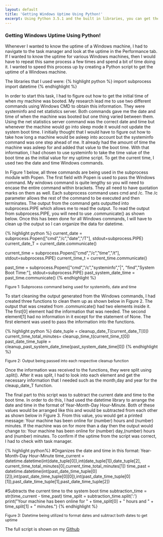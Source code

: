 ```yaml
---
layout: default
title: 'Getting Windows Uptime Using Python!'
excerpt: Using Python 3.5.1 and the built in libraries, you can get the Uptime of a Windows machine.
---
```

<h3>Getting Windows Uptime Using Python!</h3>
Whenever I wanted to know the uptime of a Windows machine, I had to navigate to the task manager and look at the uptime in the Performance
tab. If I wanted to know the uptime for various Windows machines, then I would have to repeat this same process a few times and spend a bit
of time doing it. I wanted to speed this process up by creating a Python script to get the uptime of a Windows machine.

The libraries that I used were:
{% highlight python %}
import subprocess
import datetime
{% endhighlight %}
 

In order to start this task, I had to figure out how to get the initial time of when my machine was booted. My research lead me to use two different commands using Windows CMD to obtain this information. They were systeminfo and net statistics server. Both commands gave me the date and time of when the machine was booted but one thing varied between them. Using the net statistics server command was the correct date and time but whenever the machine would go into sleep mode it would not update the system boot time. I initially thought that I would have to figure out how to take how long a machine would be asleep into account but the systeminfo command was one step ahead of me. It already had the amount of time the machine was asleep for and added that value to the boot time. With that information, I had chosen to use systeminfo to take the time value of the boot time as the initial value for my uptime script. To get the current time, I used two the date and time Windows commands.

In Figure 1 below, all three commands are being used in the subprocess module with Popen. The first field with Popen is used to pass the Windows command. My windows command is quite lengthy so you will need to encase the entire command within brackets. They all need to have quotation marks on them as well. Each subprocess command uses cmd and /c. The /c parameter allows the rest of the command to be executed and then terminates. The output from the command gets outputted into subprocess.PIPE which allows me to read the output. To read the output from subprocess.PIPE, you will need to use .communicate() as shown below. Once this has been done for all Windows commands, I will have to clean up the output so I can organize the data for datetime.


{% highlight python %}
current_date = subprocess.Popen(["cmd","/c","date","/T"], stdout=subprocess.PIPE)
current_date_T = current_date.communicate()
    
current_time = subprocess.Popen(["cmd","/c","time","/t"], stdout=subprocess.PIPE)
current_time_t = current_time.communicate()
    
past_time = subprocess.Popen(["cmd","/c","systeminfo","|", "find","System Boot Time:"], stdout=subprocess.PIPE)
past_system_date_time = past_time.communicate()
{% endhighlight %}
<p style="font-size:90%"> Figure 1: Subprocess command being used for systeminfo, date and time </p>


To start cleaning the output generated from the Windows commands, I had created three functions to clean them up as shown below in Figure 2. The output that was created from .communicate() had two elements inside it. The first[0] element had the information that was needed. The second element[1] had no information in it except for the statement of None. The first element was used to pass the information into the functions.

{% highlight python %}
date_tuple = cleanup_date_T(current_date_T[0])
current_time_total_minutes= cleanup_time_t(current_time_t[0])
past_date_time_tuple = cleanup_past_system_date_time(past_system_date_time[0])
{% endhighlight %}
<p style="font-size:90%"> Figure 2: Output being passed into each respective cleanup function </p>

Once the information was received to the functions, they were split using .split(). After it was split, I had to look into each element and get the necessary information that I needed such as the month,day and year for the cleaup_date_T function.

The final part to this script was to subtract the current date and time to the boot time. In order to do this, I had used the datetime library to arrange the date and time in the format of Year-Month-Day Hour-Minute. Both of these values would be arranged like this and would be subtracted from each other as shown below in Figure 3. From this value, you would get a printed message: Your machine has been online for (number) hours and (number) minutes. If the machine was on for more than a day then the output would change to: Your machine has been online for (number) day,(number) hours and (number) minutes. To confirm if the uptime from the script was correct, I had to check with task manager.

{% highlight python%}
#Organizes the date and time in this format: Year-Month-Day Hour-Minute
time_current = datetime.datetime(int(date_tuple[0]),int(date_tuple[1]),date_tuple[2], current_time_total_minutes[0],current_time_total_minutes[1])
time_past = datetime.datetime(int(past_date_time_tuple[0][2]),int(past_date_time_tuple[0][0]),int(past_date_time_tuple[0][1]),past_date_time_tuple[1],past_date_time_tuple[2])

#Subtracts the current time to the system boot time
subtraction_time = str(time_current - time_past)
time_split = subtraction_time.split(':')
print("Your machine has been online for " + time_split[0] + " hours and " + time_split[1] + " minutes.")
{% endhighlight %}
<p style="font-size:90%"> Figure 3: Datetime being utilized to format dates and subtract both dates to get uptime </p>


The full script is shown on my <a href="https://github.com/ProactiveNode/Python-and-other-scripts/blob/master/uptime.py">Github</a>
 

